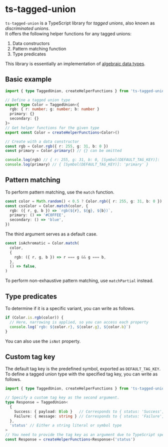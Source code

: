 # ts-tagged-union

`ts-tagged-union` is a TypeScript library for _tagged unions_, also known as _discriminated unions_.  
It offers the following helper functions for any tagged unions:  
1. Data constructors
2. Pattern matching function
3. Type predicates

This library is essentially an implementation of [algebraic data types](https://wikipedia.org/wiki/Algebraic_data_type).  

## Basic example

```typescript
import { type TaggedUnion, createHelperFunctions } from 'ts-tagged-union'

// Define a tagged union type
export type Color = TaggedUnion<{
  rgb: { r: number; g: number; b: number }
  primary: {}
  secondary: {}
}>
// Get helper functions for the given type
export const Color = createHelperFunctions<Color>()

// Create with a data constructor
const rgb = Color.rgb({ r: 255, g: 31, b: 0 })
const primary = Color.primary() // {} can be omitted

console.log(rgb) // { r: 255, g: 31, b: 0, [Symbol(DEFAULT_TAG_KEY)]: 'rgb' }
console.log(primary) // { [Symbol(DEFAULT_TAG_KEY)]: 'primary' }
```

## Pattern matching

To perform pattern matching, use the `match` function.  

```typescript
const color = Math.random() < 0.5 ? Color.rgb({ r: 255, g: 31, b: 0 }) : Color.primary()
const cssColor = Color.match(color, {
  rgb: ({ r, g, b }) => `rgb(${r}, ${g}, ${b})`,
  primary: () => '#C0FFEE', 
  secondary: () => 'blue',
})
```

The third argument serves as a default case.  

```typescript
const isAchromatic = Color.match(
  color,
  {
    rgb: ({ r, g, b }) => r === g && g === b,
  },
  () => false,
)
```

To perform non-exhaustive pattern matching, use `matchPartial` instead.  

## Type predicates

To determine if it is a specific variant, you can write as follows.  

```typescript
if (Color.is.rgb(color)) {
  // Here, narrowing is applied, so you can access each property
  console.log(`rgb: ${color.r}, ${color.g}, ${color.b}`)
}
```

You can also use the `isNot` property.  

## Custom tag key

The default tag key is the predefined symbol, exported as `DEFAULT_TAG_KEY`.  
To define a tagged union type with the specified tag key, you can write as follows.  

```typescript
import { type TaggedUnion, createHelperFunctions } from 'ts-tagged-union'

// Specify a custom tag key as the second argument.
type Response = TaggedUnion<
  {
    Success: { payload: Blob }   // Corresponds to { status: 'Success', payload: Blob }
    Failure: { message: string } // Corresponds to { status: 'Failure', message: string }
  },
  'status' // Either a string literal or symbol type
>
// You need to provide the tag key as an argument due to TypeScript specifications.
const Response = createHelperFunctions<Response>('status')
```
